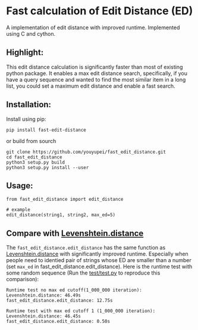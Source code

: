 # Fast calculation of Edit Distance (ED)
A implementation of edit distance with improved runtime. Implemented using C and cython.

## Highlight:
This edit distance calculation is significantly faster than most of existing python package.
It enables a max edit distance search, specifically, if you have a query sequence and wanted 
to find the most similar item in a long list, you could set a maximum edit distance and enable
a fast search.

## Installation:
Install using pip:
```
pip install fast-edit-distance
```
or build from sourch
```
git clone https://github.com/youyupei/fast_edit_distance.git
cd fast_edit_distance
python3 setup.py build
python3 setup.py install --user
```
## Usage:
```
from fast_edit_distance import edit_distance

# example
edit_distance(string1, string2, max_ed=5)
```

## Compare with [Levenshtein.distance](https://maxbachmann.github.io/Levenshtein/levenshtein.html#distance)
The `fast_edit_distance.edit_distance` has the same function as  [Levenshtein.distance](https://maxbachmann.github.io/Levenshtein/levenshtein.html#distance) with significantly improved runtime. Especially when people need to identied pair of strings whose ED are smaller than a number (set `max_ed` in fast_edit_distance.edit_distance). Here is the runtime test with some random sequence (Run the [test/test.py](test/test.py) to reproduce this comparison):
```
Runtime test no max ed cutoff(1_000_000 iteration):
Levenshtein.distance: 46.49s
fast_edit_distance.edit_distance: 12.75s

Runtime test with max ed cutoff 1 (1_000_000 iteration):
Levenshtein.distance: 46.45s
fast_edit_distance.edit_distance: 0.50s
```
